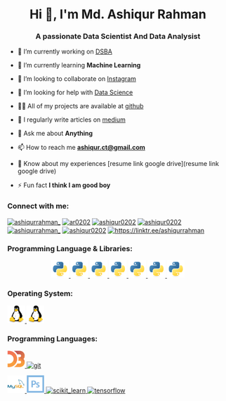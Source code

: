 <h1 align="center">Hi 👋, I'm Md. Ashiqur Rahman</h1>
<h3 align="center">A passionate Data Scientist And Data Analysist</h3>



- 🔭 I’m currently working on [DSBA](https://github.com/ashiqur0202/TSF-Intern)

- 🌱 I’m currently learning **Machine Learning**

- 👯 I’m looking to collaborate on [Instagram](#)

- 🤝 I’m looking for help with [Data Science](#)

- 👨‍💻 All of my projects are available at [github](github)

- 📝 I regularly write articles on [medium](medium)

- 💬 Ask me about **Anything**

- 📫 How to reach me **ashiqur.ct@gmail.com**

- 📄 Know about my experiences [resume link google drive](resume link google drive)

- ⚡ Fun fact **I think I am good boy**



<h3 align="left">Connect with me:</h3>
<p align="left">
<a href="https://twitter.com/ashiqurrahman_" target="blank"><img align="center" src="Python" alt="ashiqurrahman_" height="30" width="40" /></a>
<a href="https://linkedin.com/in/ar0202" target="blank"><img align="center" src="https://raw.githubusercontent.com/rahuldkjain/github-profile-readme-generator/master/src/images/icons/Social/linked-in-alt.svg" alt="ar0202" height="30" width="40" /></a>
<a href="https://kaggle.com/ashiqur0202" target="blank"><img align="center" src="https://raw.githubusercontent.com/rahuldkjain/github-profile-readme-generator/master/src/images/icons/Social/kaggle.svg" alt="ashiqur0202" height="30" width="40" /></a>
<a href="https://fb.com/ashiqur0202" target="blank"><img align="center" src="https://raw.githubusercontent.com/rahuldkjain/github-profile-readme-generator/master/src/images/icons/Social/facebook.svg" alt="ashiqur0202" height="30" width="40" /></a>
<a href="https://instagram.com/ashiqurrahman_" target="blank"><img align="center" src="https://raw.githubusercontent.com/rahuldkjain/github-profile-readme-generator/master/src/images/icons/Social/instagram.svg" alt="ashiqurrahman_" height="30" width="40" /></a>
<a href="https://www.youtube.com/c/ashiqur0202" target="blank"><img align="center" src="https://raw.githubusercontent.com/rahuldkjain/github-profile-readme-generator/master/src/images/icons/Social/youtube.svg" alt="ashiqur0202" height="30" width="40" /></a>
<a href="/https://linktr.ee/ashiqurrahman" target="blank"><img align="center" src="https://raw.githubusercontent.com/rahuldkjain/github-profile-readme-generator/master/src/images/icons/Social/rss.svg" alt="https://linktr.ee/ashiqurrahman" height="30" width="40" /></a>
</p>

<h3 align="left">Programming Language & Libraries:</h3>
<p align="middle">
<a href="https://www.python.org" target="_blank"> <img src="https://raw.githubusercontent.com/devicons/devicon/master/icons/python/python-original.svg" alt="python" width="40" height="40"/> </a>
<a href="https://www.numpy.org/" target="_blank"> <img src="https://raw.githubusercontent.com/devicons/devicon/master/icons/python/python-original.svg" alt="numpy" width="40" height="40"/> </a>
<a href="https://www.scipy.org/" target="_blank"> <img src="https://raw.githubusercontent.com/devicons/devicon/master/icons/python/python-original.svg" alt="numpy" width="40" height="40"/> </a>
<a href="https://pandas.pydata.org/" target="_blank"> <img src="https://raw.githubusercontent.com/devicons/devicon/master/icons/python/python-original.svg" alt="numpy" width="40" height="40"/> </a>
<a href="https://scikit-learn.org/" target="_blank"> <img src="https://raw.githubusercontent.com/devicons/devicon/master/icons/python/python-original.svg" alt="numpy" width="40" height="40"/> </a>
<a href="https://matplotlib.org/" target="_blank"> <img src="https://raw.githubusercontent.com/devicons/devicon/master/icons/python/python-original.svg" alt="numpy" width="40" height="40"/> </a>
<a href="https://seaborn.pydata.org/" target="_blank"> <img src="https://raw.githubusercontent.com/devicons/devicon/master/icons/python/python-original.svg" alt="numpy" width="40" height="40"/> </a>
</p>



<h3 align="left">Operating System:</h3>
<p align="left"> <a href="https://www.linux.org/" target="_blank"> <img src="https://raw.githubusercontent.com/devicons/devicon/master/icons/linux/linux-original.svg" alt="linux" width="40" height="40"/> </a>
<a href="https://www.linux.org/" target="_blank"> <img src="https://raw.githubusercontent.com/devicons/devicon/master/icons/linux/linux-original.svg" alt="linux" width="40" height="40"/> </a>
</p>


<h3 align="left">Programming Languages:</h3>
<p align="left">
  <a href="https://d3js.org/" target="_blank"> <img src="https://raw.githubusercontent.com/devicons/devicon/master/icons/d3js/d3js-original.svg" alt="d3js" width="40" height="40"/> </a>
  <a href="https://git-scm.com/" target="_blank"> <img src="https://www.vectorlogo.zone/logos/git-scm/git-scm-icon.svg" alt="git" width="40" height="40"/> </a> 
 
  <a href="https://www.mysql.com/" target="_blank"> <img src="https://raw.githubusercontent.com/devicons/devicon/master/icons/mysql/mysql-original-wordmark.svg" alt="mysql" width="40" height="40"/> </a>
  <a href="https://www.photoshop.com/en" target="_blank"> <img src="https://raw.githubusercontent.com/devicons/devicon/master/icons/photoshop/photoshop-line.svg" alt="photoshop" width="40" height="40"/> </a> 
  <a href="https://scikit-learn.org/" target="_blank"> <img src="https://upload.wikimedia.org/wikipedia/commons/0/05/Scikit_learn_logo_small.svg" alt="scikit_learn" width="40" height="40"/> </a> 
  <a href="https://www.tensorflow.org" target="_blank"> <img src="https://www.vectorlogo.zone/logos/tensorflow/tensorflow-icon.svg" alt="tensorflow" width="40" height="40"/> </a> </p>

